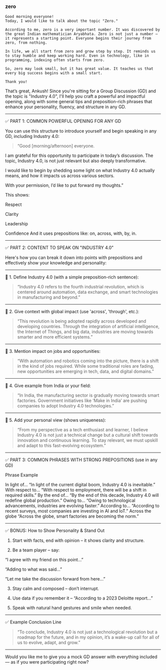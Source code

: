### zero

```
Good morning everyone!
Today, I would like to talk about the topic "Zero."

According to me, zero is a very important number. It was discovered by the great Indian mathematician Aryabhata. Zero is not just a number — it represents a starting point. Everyone begins their journey from zero, from nothing.

In life, we all start from zero and grow step by step. It reminds us to stay humble and keep working hard. Even in technology, like in programming, indexing often starts from zero.

So, zero may look small, but it has great value. It teaches us that every big success begins with a small start.

Thank you!

```




That’s great, Ankush! Since you're sitting for a Group Discussion (GD) and the topic is "Industry 4.0", I'll help you craft a powerful and impactful opening, along with some general tips and preposition-rich phrases that enhance your personality, fluency, and structure in any GD.


---

✅ PART 1: COMMON POWERFUL OPENING FOR ANY GD

You can use this structure to introduce yourself and begin speaking in any GD, including Industry 4.0:

> “Good [morning/afternoon] everyone.

I am grateful for this opportunity to participate in today’s discussion. The topic, Industry 4.0, is not just relevant but also deeply transformative.

I would like to begin by shedding some light on what Industry 4.0 actually means, and how it impacts us across various sectors.

With your permission, I’d like to put forward my thoughts.”



This shows:

Respect

Clarity

Leadership

Confidence
And it uses prepositions like: on, across, with, by, in.



---

✅ PART 2: CONTENT TO SPEAK ON "INDUSTRY 4.0"

Here's how you can break it down into points with prepositions and effectively show your knowledge and personality:


---

🔹 1. Define Industry 4.0 (with a simple preposition-rich sentence):

> “Industry 4.0 refers to the fourth industrial revolution, which is centered around automation, data exchange, and smart technologies in manufacturing and beyond.”




---

🔹 2. Give context with global impact (use 'across', 'through', etc.):

> “This revolution is being adopted rapidly across developed and developing countries.
Through the integration of artificial intelligence, the Internet of Things, and big data, industries are moving towards smarter and more efficient systems.”




---

🔹 3. Mention impact on jobs and opportunities:

> “With automation and robotics coming into the picture, there is a shift in the kind of jobs required. While some traditional roles are fading, new opportunities are emerging in tech, data, and digital domains.”




---

🔹 4. Give example from India or your field:

> “In India, the manufacturing sector is gradually moving towards smart factories. Government initiatives like ‘Make in India’ are pushing companies to adopt Industry 4.0 technologies.”




---

🔹 5. Add your personal view (shows uniqueness):

> “From my perspective as a tech enthusiast and learner, I believe Industry 4.0 is not just a technical change but a cultural shift towards innovation and continuous learning.
To stay relevant, we must upskill and adapt to this fast-evolving ecosystem.”




---

✅ PART 3: COMMON PHRASES WITH STRONG PREPOSITIONS (use in any GD)

Phrase	Example

In light of...	“In light of the current digital boom, Industry 4.0 is inevitable.”
With respect to...	“With respect to employment, there will be a shift in required skills.”
By the end of...	“By the end of this decade, Industry 4.0 will redefine global production.”
Owing to...	“Owing to technological advancements, industries are evolving faster.”
According to...	“According to recent surveys, most companies are investing in AI and IoT.”
Across the globe	“Across the globe, smart factories are becoming the norm.”



---

✅ BONUS: How to Show Personality & Stand Out

1. Start with facts, end with opinion – it shows clarity and structure.


2. Be a team player – say:

“I agree with my friend on this point...”

“Adding to what was said...”

“Let me take the discussion forward from here...”



3. Stay calm and composed – don’t interrupt.


4. Use data if you remember it – “According to a 2023 Deloitte report...”


5. Speak with natural hand gestures and smile when needed.




---

✅ Example Conclusion Line

> “To conclude, Industry 4.0 is not just a technological revolution but a roadmap for the future, and in my opinion, it’s a wake-up call for all of us to evolve, adapt, and grow.”




---

Would you like me to give you a mock GD answer with everything included — as if you were participating right now?


